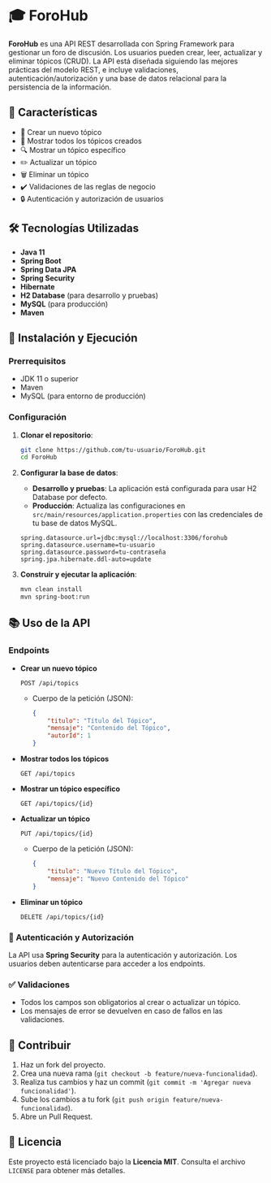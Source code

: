 # 🎓 ForoHub

**ForoHub** es una API REST desarrollada con Spring Framework para gestionar un foro de discusión. Los usuarios pueden crear, leer, actualizar y eliminar tópicos (CRUD). La API está diseñada siguiendo las mejores prácticas del modelo REST, e incluye validaciones, autenticación/autorización y una base de datos relacional para la persistencia de la información.

## 🌟 Características

- 📝 Crear un nuevo tópico
- 📖 Mostrar todos los tópicos creados
- 🔍 Mostrar un tópico específico
- ✏️ Actualizar un tópico
- 🗑️ Eliminar un tópico
- ✔️ Validaciones de las reglas de negocio
- 🔒 Autenticación y autorización de usuarios

## 🛠️ Tecnologías Utilizadas

- **Java 11**
- **Spring Boot**
- **Spring Data JPA**
- **Spring Security**
- **Hibernate**
- **H2 Database** (para desarrollo y pruebas)
- **MySQL** (para producción)
- **Maven**

## 🚀 Instalación y Ejecución

### Prerrequisitos

- JDK 11 o superior
- Maven
- MySQL (para entorno de producción)

### Configuración

1. **Clonar el repositorio**:
    ```bash
    git clone https://github.com/tu-usuario/ForoHub.git
    cd ForoHub
    ```

2. **Configurar la base de datos**:

    - **Desarrollo y pruebas**: La aplicación está configurada para usar H2 Database por defecto.
    - **Producción**: Actualiza las configuraciones en `src/main/resources/application.properties` con las credenciales de tu base de datos MySQL.

    ```properties
    spring.datasource.url=jdbc:mysql://localhost:3306/forohub
    spring.datasource.username=tu-usuario
    spring.datasource.password=tu-contraseña
    spring.jpa.hibernate.ddl-auto=update
    ```

3. **Construir y ejecutar la aplicación**:

    ```bash
    mvn clean install
    mvn spring-boot:run
    ```

## 📚 Uso de la API

### Endpoints

- **Crear un nuevo tópico**
    ```http
    POST /api/topics
    ```
    - Cuerpo de la petición (JSON):
        ```json
        {
            "titulo": "Título del Tópico",
            "mensaje": "Contenido del Tópico",
            "autorId": 1
        }
        ```

- **Mostrar todos los tópicos**
    ```http
    GET /api/topics
    ```

- **Mostrar un tópico específico**
    ```http
    GET /api/topics/{id}
    ```

- **Actualizar un tópico**
    ```http
    PUT /api/topics/{id}
    ```
    - Cuerpo de la petición (JSON):
        ```json
        {
            "titulo": "Nuevo Título del Tópico",
            "mensaje": "Nuevo Contenido del Tópico"
        }
        ```

- **Eliminar un tópico**
    ```http
    DELETE /api/topics/{id}
    ```

### 🔐 Autenticación y Autorización

La API usa **Spring Security** para la autenticación y autorización. Los usuarios deben autenticarse para acceder a los endpoints. 

### ✅ Validaciones

- Todos los campos son obligatorios al crear o actualizar un tópico.
- Los mensajes de error se devuelven en caso de fallos en las validaciones.

## 🤝 Contribuir

1. Haz un fork del proyecto.
2. Crea una nueva rama (`git checkout -b feature/nueva-funcionalidad`).
3. Realiza tus cambios y haz un commit (`git commit -m 'Agregar nueva funcionalidad'`).
4. Sube los cambios a tu fork (`git push origin feature/nueva-funcionalidad`).
5. Abre un Pull Request.

## 📄 Licencia

Este proyecto está licenciado bajo la **Licencia MIT**. Consulta el archivo `LICENSE` para obtener más detalles.
